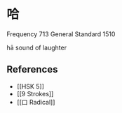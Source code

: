 # 哈
Frequency 713
General Standard 1510

hā
sound of laughter

## References
- [[HSK 5]]
- [[9 Strokes]]
- [[口 Radical]]